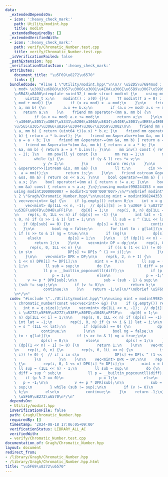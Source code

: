 ```yaml
---
data:
  _extendedDependsOn:
  - icon: ':heavy_check_mark:'
    path: Utility/modint.hpp
    title: modint
  _extendedRequiredBy: []
  _extendedVerifiedWith:
  - icon: ':heavy_check_mark:'
    path: verify/Chromatic_Number.test.cpp
    title: verify/Chromatic_Number.test.cpp
  _isVerificationFailed: false
  _pathExtension: hpp
  _verificationStatusIcon: ':heavy_check_mark:'
  attributes:
    document_title: "\u5F69\u8272\u6570"
    links: []
  bundledCode: "#line 1 \"Utility/modint.hpp\"\n\n// \u52D5\u7684mod : template<int\
    \ mod> \u3092\u6D88\u3057\u3066\u3001\u4E0A\u306E\u65B9\u3067\u5909\u6570mod\u3092\
    \u5BA3\u8A00\ntemplate <uint32_t mod> struct modint {\n    using mm = modint;\n\
    \    uint32_t x;\n    modint() : x(0) {}\n    TT modint(T a = 0) : x((ll(a) %\
    \ mod + mod)) {\n        if (x >= mod) x -= mod;\n    }\n\n    friend mm operator+(mm\
    \ a, mm b) {\n        a.x += b.x;\n        if (a.x >= mod) a.x -= mod;\n     \
    \   return a;\n    }\n    friend mm operator-(mm a, mm b) {\n        a.x -= b.x;\n\
    \        if (a.x >= mod) a.x += mod;\n        return a;\n    }\n\n    //+\u3068\
    -\u3060\u3051\u3067\u5341\u5206\u306A\u5834\u5408\u3001\u4EE5\u4E0B\u306F\u7701\
    \u7565\u3057\u3066\u826F\u3044\u3067\u3059\u3002\n\n    friend mm operator*(mm\
    \ a, mm b) { return (uint64_t)(a.x) * b.x; }\n    friend mm operator/(mm a, mm\
    \ b) { return a * b.inv(); }\n    friend mm &operator+=(mm &a, mm b) { return\
    \ a = a + b; }\n    friend mm &operator-=(mm &a, mm b) { return a = a - b; }\n\
    \    friend mm &operator*=(mm &a, mm b) { return a = a * b; }\n    friend mm &operator/=(mm\
    \ &a, mm b) { return a = a * b.inv(); }\n\n    mm inv() const { return pow(mod\
    \ - 2); }\n    mm pow(ll y) const {\n        mm res = 1;\n        mm v = *this;\n\
    \        while (y) {\n            if (y & 1) res *= v;\n            v *= v;\n\
    \            y /= 2;\n        }\n        return res;\n    }\n\n    friend istream\
    \ &operator>>(istream &is, mm &a) {\n        ll t;\n        cin >> t;\n      \
    \  a = mm(t);\n        return is;\n    }\n\n    friend ostream &operator<<(ostream\
    \ &os, mm a) { return os << a.x; }\n\n    bool operator==(mm a) { return x ==\
    \ a.x; }\n    bool operator!=(mm a) { return x != a.x; }\n\n    bool operator<(const\
    \ mm &a) const { return x < a.x; }\n};\nusing modint998244353 = modint<998244353>;\n\
    using modint1000000007 = modint<1'000'000'007>;\n/*\n@brief modint\n*/\n#line\
    \ 2 \"Gragh/Chromatic_Number.hpp\"\n\nusing mint = modint998244353;\nint chromatic_number(const\
    \ vec<vec<int>> &g) {\n    if (g.empty()) return 0;\n    int n = g.size();\n\n\
    \    vec<mint> dp(1LL << n, -1);  // dp[i][S] := S \u306F i \u8272\u5F69\u8272\
    \u53EF\u80FD\u304B\uFF1F\n    dp[0] = 1;\n    rep(i, 0, n) dp[1LL << i] = 1;\n\
    \n    rep(s, 0, 1LL << n) if (dp[s] == -1) {\n        int lat = -1;\n        rep(i,\
    \ 0, n) if (s >> i & 1) lat = i;\n\n        ll sub = s ^ (1LL << lat);\n     \
    \   if (dp[sub] == 0) {\n            dp[s] = 0;\n            continue;\n     \
    \   }\n\n        bool ng = false;\n        for (int to : g[lat])\n           \
    \ if (s >> to & 1) ng = true;\n\n        if (ng)\n            dp[s] = 0;\n   \
    \     else\n            dp[s] = 1;\n    }\n\n    if (dp[(1 << n) - 1] != 0) {\n\
    \        return 1;\n    }\n\n    vec<mint> DP = dp;\n\n    rep(i, 0, n) {\n  \
    \      rep(s, 0, 1LL << n) {\n            if ((s & (1 << i)) != 0) {  // if i\
    \ in s\n                DP[s] += DP[s ^ (1 << i)];\n            }\n        }\n\
    \    }\n\n    vec<mint> DPK = DP;\n\n    rep(k, 2, n + 1) {\n        rep(i, 0,\
    \ 1 << n) DPK[i] *= DP[i];\n        mint v = 0;\n        ll sup = (1LL << n) -\
    \ 1;\n        ll sub = sup;\n        do {\n            ll diff = sup ^ sub;\n\
    \            ll p = __builtin_popcountll(diff);\n            if (p % 2 == 0)\n\
    \                p = 1;\n            else\n                p = -1;\n\n       \
    \     v += p * DPK[sub];\n\n            sub = (sub - 1) & sup;\n        } while\
    \ (sub != sup);\n\n        if (v != 0)\n            return k;\n        else\n\
    \            continue;\n    }\n    return -1;\n}\n/*\n@brief \u5F69\u8272\u6570\
    \n*/\n"
  code: "#include \"../Utility/modint.hpp\"\n\nusing mint = modint998244353;\nint\
    \ chromatic_number(const vec<vec<int>> &g) {\n    if (g.empty()) return 0;\n \
    \   int n = g.size();\n\n    vec<mint> dp(1LL << n, -1);  // dp[i][S] := S \u306F\
    \ i \u8272\u5F69\u8272\u53EF\u80FD\u304B\uFF1F\n    dp[0] = 1;\n    rep(i, 0,\
    \ n) dp[1LL << i] = 1;\n\n    rep(s, 0, 1LL << n) if (dp[s] == -1) {\n       \
    \ int lat = -1;\n        rep(i, 0, n) if (s >> i & 1) lat = i;\n\n        ll sub\
    \ = s ^ (1LL << lat);\n        if (dp[sub] == 0) {\n            dp[s] = 0;\n \
    \           continue;\n        }\n\n        bool ng = false;\n        for (int\
    \ to : g[lat])\n            if (s >> to & 1) ng = true;\n\n        if (ng)\n \
    \           dp[s] = 0;\n        else\n            dp[s] = 1;\n    }\n\n    if\
    \ (dp[(1 << n) - 1] != 0) {\n        return 1;\n    }\n\n    vec<mint> DP = dp;\n\
    \n    rep(i, 0, n) {\n        rep(s, 0, 1LL << n) {\n            if ((s & (1 <<\
    \ i)) != 0) {  // if i in s\n                DP[s] += DP[s ^ (1 << i)];\n    \
    \        }\n        }\n    }\n\n    vec<mint> DPK = DP;\n\n    rep(k, 2, n + 1)\
    \ {\n        rep(i, 0, 1 << n) DPK[i] *= DP[i];\n        mint v = 0;\n       \
    \ ll sup = (1LL << n) - 1;\n        ll sub = sup;\n        do {\n            ll\
    \ diff = sup ^ sub;\n            ll p = __builtin_popcountll(diff);\n        \
    \    if (p % 2 == 0)\n                p = 1;\n            else\n             \
    \   p = -1;\n\n            v += p * DPK[sub];\n\n            sub = (sub - 1) &\
    \ sup;\n        } while (sub != sup);\n\n        if (v != 0)\n            return\
    \ k;\n        else\n            continue;\n    }\n    return -1;\n}\n/*\n@brief\
    \ \u5F69\u8272\u6570\n*/\n"
  dependsOn:
  - Utility/modint.hpp
  isVerificationFile: false
  path: Gragh/Chromatic_Number.hpp
  requiredBy: []
  timestamp: '2024-08-18 17:06:05+09:00'
  verificationStatus: LIBRARY_ALL_AC
  verifiedWith:
  - verify/Chromatic_Number.test.cpp
documentation_of: Gragh/Chromatic_Number.hpp
layout: document
redirect_from:
- /library/Gragh/Chromatic_Number.hpp
- /library/Gragh/Chromatic_Number.hpp.html
title: "\u5F69\u8272\u6570"
---
```

